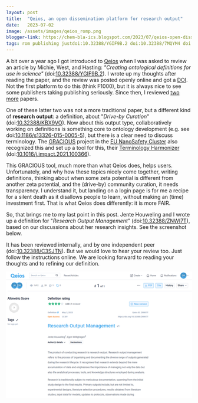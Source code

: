 ```yaml
---
layout: post
title:  "Qeios, an open dissemination platform for research output"
date:   2023-07-02
image: /assets/images/qeios_romp.png
blogger-link: https://chem-bla-ics.blogspot.com/2023/07/qeios-open-dissemination-platform-for.html
tags: rom publishing justdoi:10.32388/YGIF9B.2 doi:10.32388/7MQYM4 doi:10.32388/ZJ4QDA doi:10.32388/YCHHA7 justdoi:10.32388/KBX9VO doi:10.1186/S13326-015-0005-5 justdoi:10.1016/j.impact.2021.100366 doi:10.32388/ZNWI7T justdoi:10.32388/C3SJTN
---
```


A bit over a year ago I got introduced to [Qeios](https://www.qeios.com/) when I was asked to review an article by Michie, West, and Hasting:
*"Creating ontological definitions for use in science"* (doi:[10.32388/YGIF9B.2](https://doi.org/10.32388/YGIF9B.2)). I wrote up my thoughts after
reading the paper, and the review was posted openly online and got a [DOI](https://doi.org/10.32388/7MQYM4). Not the first platform to do this
(think F1000), but it is always nice to see some publishers taking publishing seriously. Since then, I reviewed
[two](https://www.qeios.com/read/ZJ4QDA) [more](https://www.qeios.com/read/YCHHA7) papers.

One of these latter two was not a more traditional paper, but a different kind of **research output**: a definition, about "*Drive-by Curation*"
(doi:[10.32388/KBX9VO](https://doi.org/10.32388/KBX9VO)). Now about this output type, collaboratively working on definitions is something core to
ontology development (e.g. see doi:[10.1186/s13326-015-0005-5](https://doi.org/10.1186/s13326-015-0005-5)), but there is a clear need to discuss
terminology. The [GRACIOUS](https://www.h2020gracious.eu/) project in the [EU NanoSafety Cluster](https://www.nanosafetycluster.eu/) also recognized
this and set up a tool for this, their [Terminology Harmonizer](https://terminology-harmonizer.greendecision.eu/)
(doi:[10.1016/j.impact.2021.100366](https://doi.org/10.1016/j.impact.2021.100366)).

This GRACIOUS tool, much more than what Qeios does, helps users. Unfortunately, and why how these topics nicely come together, writing definitions,
thinking about when some zeta potential is different from another zeta potential, and the (drive-by) community curation, it needs transparency.
I understand it, but landing on a login page is for me a recipe for a silent death as it disallows people to learn, without making an (time)
investment first. That is what Qeios does differently: it is more FAIR.

So, that brings me to my last point in this post. Jente Houweling and I wrote up a definition for "*Research Output Management*"
(doi:[10.32388/ZNWI7T](https://doi.org/10.32388/ZNWI7T)), based on our discussions about her research insights. See the screenshot below.

It has been reviewed internally, and by one independent peer (doi:[10.32388/C3SJTN](https://doi.org/10.32388/C3SJTN)). But we would love to hear
your review too. Just follow the instructions online. We are looking forward to reading your thoughts and to refining our definition.

![Screenshot of the Qeios page for the Research Output Management paper.](/assets/images/qeios_romp.png)

